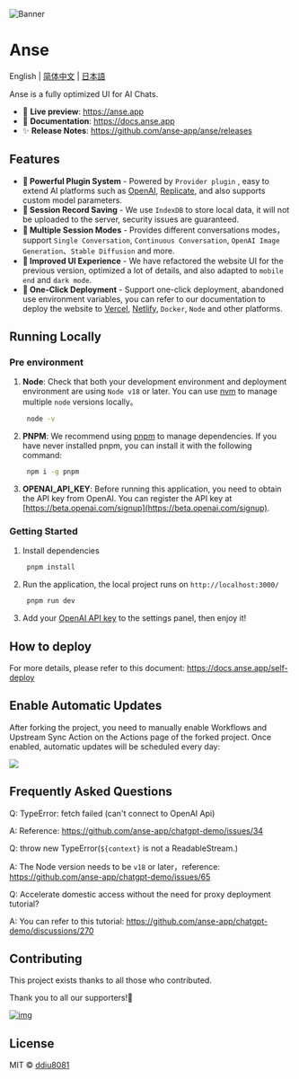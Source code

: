 ![Banner](https://user-images.githubusercontent.com/1998168/235366625-e615e68d-592c-4f18-9c9f-1e5cd1778557.png)

# Anse

English | [简体中文](./README.zh-CN.md) | [日本語](./README_JA-JP.md)

Anse is a fully optimized UI for AI Chats.

- 🍿 **Live preview**: https://anse.app
- 📖 **Documentation**: https://docs.anse.app
- ✨ **Release Notes**: https://github.com/anse-app/anse/releases

## Features

- **🚀 Powerful Plugin System** - Powered by `Provider plugin` , easy to extend AI platforms such as [OpenAI](https://openai.com/), [Replicate](https://replicate.com/), and also supports custom model parameters.
- **💬 Session Record Saving** - We use `IndexDB` to store local data, it will not be uploaded to the server, security issues are guaranteed.
- **🎉 Multiple Session Modes** - Provides different conversations modes，support `Single Conversation`, `Continuous Conversation`, `OpenAI Image Generation`、`Stable Diffusion` and more.
- **💎 Improved UI Experience** - We have refactored the website UI for the previous version, optimized a lot of details, and also adapted to `mobile end` and `dark mode`.
- **🌈 One-Click Deployment** - Support one-click deployment, abandoned use environment variables, you can refer to our documentation to deploy the website to [Vercel](https://vercel.com/), [Netlify](https://www.netlify.com/), `Docker`, `Node` and other platforms.

## Running Locally

### Pre environment
1. **Node**: Check that both your development environment and deployment environment are using `Node v18` or later. You can use [nvm](https://github.com/nvm-sh/nvm) to manage multiple `node` versions locally。
   ```bash
    node -v
   ```
2. **PNPM**: We recommend using [pnpm](https://pnpm.io/) to manage dependencies. If you have never installed pnpm, you can install it with the following command:
   ```bash
    npm i -g pnpm
   ```
3. **OPENAI_API_KEY**: Before running this application, you need to obtain the API key from OpenAI. You can register the API key at [https://beta.openai.com/signup](https://beta.openai.com/signup).

### Getting Started

1. Install dependencies
   ```bash
    pnpm install
   ```
2. Run the application, the local project runs on `http://localhost:3000/`
   ```bash
    pnpm run dev
   ```
3. Add your [OpenAI API key](https://platform.openai.com/account/api-keys) to the settings panel, then enjoy it!

## How to deploy
For more details, please refer to this document: https://docs.anse.app/self-deploy

## Enable Automatic Updates

After forking the project, you need to manually enable Workflows and Upstream Sync Action on the Actions page of the forked project. Once enabled, automatic updates will be scheduled every day:

![](https://cdn.jsdelivr.net/gh/yzh990918/static@master/20230518/image.2omctdf8bbk0.webp)
## Frequently Asked Questions

Q: TypeError: fetch failed (can't connect to OpenAI Api)

A: Reference: https://github.com/anse-app/chatgpt-demo/issues/34

Q: throw new TypeError(`${context}` is not a ReadableStream.)

A: The Node version needs to be `v18` or later，reference: https://github.com/anse-app/chatgpt-demo/issues/65

Q: Accelerate domestic access without the need for proxy deployment tutorial?

A: You can refer to this tutorial: https://github.com/anse-app/chatgpt-demo/discussions/270

## Contributing

This project exists thanks to all those who contributed.

Thank you to all our supporters!🙏

[![img](https://contrib.rocks/image?repo=anse-app/anse)](https://github.com/anse-app/anse/graphs/contributors)

## License

MIT © [ddiu8081](https://github.com/anse-app/anse/blob/main/LICENSE)

